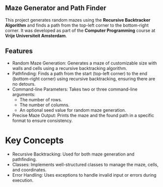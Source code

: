 ## Maze Generator and Path Finder
This project generates random mazes using the **Recursive Backtracker Algorithm** and finds a path from the top-left corner to the bottom-right corner. It was developed as part of the **Computer Programming** course at **Vrije Universiteit Amsterdam**.

## Features
- Random Maze Generation: Generates a maze of customizable size with walls and cells using a recursive backtracking algorithm.
- Pathfinding: Finds a path from the start (top-left corner) to the end (bottom-right corner) using recursive backtracking, ensuring there are no detours.
- Command-line Parameters: Takes two or three command-line arguments:
  - The number of rows.
  - The number of columns.
  - An optional seed value for random maze generation.
- Precise Maze Output: Prints the maze and the found path in a specific format to ensure consistency.

# Key Concepts
- Recursive Backtracking: Used for both maze generation and pathfinding.
- Classes: Implements well-structured classes to manage the maze, cells, and coordinates.
- Error Handling: Uses exceptions to handle invalid input or errors during execution.
